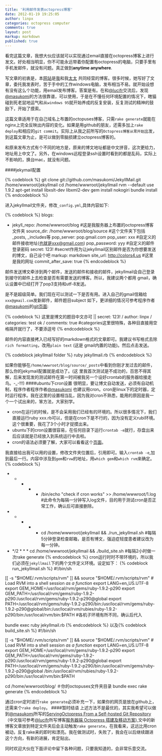 ```yaml
---
title: '利用邮件发表octopress博客'
date: 2012-01-19 19:25:05
author: linpx
categories: octopress computer
comments: true
layout: post
markup: markdown
published: true
---
```

看完这篇文章，我想大伙应该就可以实现通过email直接在octopress博客上进行发文。好处相当明显，你不可能永远带着你配置有octopress的电脑，只要手里有手机发邮件，就没有问题。真正做到**anytime
anywhere**.

写文章的初衷是，本[网站](http://colors4.us)是[我](
http://twitter.com/linpx)和我[太太](http://twitter.com/sourrabbit)
共同经营的博客。很多时候，她写好了文章，委托我发表时，苦于手中的工作windows电脑，发布相当不易。就开始设想有没有这么个功能，用email发布博客。答案是有。在和[@lucifr](
http://twitter.com/lucifr)交流后，发现[@masukomi](http://twitter.com/masukomi)的方法很靠谱，可以使用，于是在不懂任何环境配置的情况下，瞎猫碰到死老鼠地运气和从`windows
95`就开始养成的反复安装，反复测试的精神的鼓励下，开始了摸索。

这篇文章适用于在自己域名上布置的octopuses博客，只需`rake
generate`就能在nginx上完全反映出内容的变化。如果是用github的朋友，还需多加上`rake deploy`和相应的`git
commit`。实际上从我之前所写的`Octopress博客从零开始`出发，到这篇文章为止，是可以做到零脑损建立octopress博客的。<!--more-->

和原来发布方式有个不同的地方是，原来的博文地址都是中文拼音，这次更给力，地址用上中文了。另外，在windows远程登录ssh设置时看到的都是乱码，实际上不影响的，换台mac，就没有问题。

####jekymail配置

{% codeblock %}
git clone git://github.com/masukomi/JekyllMail.git /home/wwwroot/jekyllmail
cd /home/wwwroot/jekyllmail
rvm --default use 1.9.2
apt-get install libxslt-dev libxml2-dev
gem install nokogiri
bundle install
{% endcodeblock %}

进入jekyllmail文件夹，修改`_config.yml`,具体内容如下:

{% codeblock %}
blogs:
- jekyll_repo: /home/wwwroot/blog     #这是我服务器上布置的octopress博客文件夹
  source_dir: /home/wwwroot/blog/source   #这个文件夹下包括_posts, _includes等
  pop_server: pop.gmail.com
  pop_user: xxx  #自定义的邮件接收地址(也就是xxx@gmail.com)
  pop_password: yyy  #自定义的邮件登录密码
  secret: 123!  #secret作用为让jekyllmail区别邮件是否为你想要发送的博文，自己设个吧
  markup: markdown
  site_url: http://colors4.us  #这里是我的网址
  commit_after_save: true
{% endcodeblock %}

邮件发送博文牵涉到两个邮件，发送的邮件和接收的邮件，jekyllmail会自己登录到接守的邮件上去检查是否有需要发送的博客。所以，我建议两个都用
gmail，确认设置中已经打开了pop3支持和utf-8发送。

是不是超级简单。我们现在可以测试一下是否有用。进入自己的gmail信箱给`xxx@gmail.com`发新邮件，邮件题目subject
如下，更详细的情况可参考程序作者[@masukomi](http://twitter.com/masukomi)的[git页面](
https://github.com/masukomi/JekyllMail):

{% codeblock %}
这里是博文的题目中文亦可 || secret: 123! / author: linpx / categories: test ok /
comments: true      #categories这里很特殊，各种目直接用空格隔开就行了，不要添逗号
{% endcodeblock %}

邮件的内容直接拷入已经写好的markdown格式的文章即可。我建议书写格式去除`rich formatting`，改用`plain text` (这是
gmail内置的功能)。然后点击发送。

{% codeblock jekyllmail folder %}
ruby jekyllmail.rb
{% endcodeblock %}

如果你能够在`/home/wwwroot/blog/source/_posts`中看到你刚才发过去的邮件，那么你的jekymail配置就是成功了。(这
里我首次测试是不成功的，百思不得其解，后来发现发的测试邮件在第一时间被我另一个设好crontab的服务器给接走鸟。-_-!!!)
####ubuntu下cron设置
很明显，要让博文自动发送，必须有自动机制，程序作者程序作者[@masukomi](http://twitter.com/masukomi)
也建议用cron。cron是linux下的定时器，定时运行程序。我在这里的设置相当乱，因为我对cron不熟悉，能用的原因是我一个一个试出来的，笨方法，大家别学。

* cron在运行的时候，是不会采用我们已经有的环境的。所以很多情况下，我们直接运行ruby
xxx.rb可以，但是在cron下是不行的，因为没有定义rubi环境。这个很重要，我花了3个小时才捉摸出来。
*    ubuntu下的cron设置很容易，在任何目录下运行`crontab -e`就行，存盘出来后应该就是已经放入到系统运行中去啦。
*    cron的语法必须要了解，大家可以看看这个[页面](https://help.ubuntu.com/community/CronHowto)。

我直接给出我可以用的设置，修改文件夹位置后，引用即可。输入`crontab
-e`,加到最后一行。内容中涉及到`gem`和`rvw`的地址，用`which gem`和`which rvm`来确定。
{% codeblock %}
* * * * * /bin/echo "check if cron works" >> /home/wwwroot/1.log
#此命令为每隔一分钟写入log文件，目的用于测试cron是否正常工作，确认后可直接删除。
* * * * * cd /home/wwwroot/jekyllmail && ./run_jekyllmail.sh
#每隔5分钟登录检查邮箱，是否有博文，强迫症轻度患者建议改为每一分钟。
* */2 * * * cd /home/wwwroot/jekyllmail && ./build_site.sh   #每隔2小时做一次rake
generate
{% endcodeblock %}
cron运行时时不带环境的，所以我们必须在`jekyllmail`下的两个文件定义环境。设定如下：
{% codeblock run_jekyllmail.sh %}
#!/bin/sh

[[ -s "$HOME/.rvm/scripts/rvm" ]] && source "$HOME/.rvm/scripts/rvm" # Load
RVM into a shell session *as a function*
export LANG=en_US.UTF-8
export GEM_HOME=/usr/local/rvm/gems/ruby-1.9.2-p290
export
GEM_PATH=/usr/local/rvm/gems/ruby-1.9.2-p290:/usr/local/rvm/gems/ruby-1.9.2-p290@global
export
PATH=/usr/local/rvm/gems/ruby-1.9.2-p290/bin:/usr/local/rvm/gems/ruby-1.9.2-p290@global/bin:/usr/local/rvm/rubies/ruby-1.9.2-p290/bin:/usr/local/rvm/bin:$PATH
#各机子环境有所不同，确认后代入

bundle exec ruby jekyllmail.rb
{% endcodeblock %}
以及{% codeblock build_site.sh %}
#!/bin/sh

[[ -s "$HOME/.rvm/scripts/rvm" ]] && source "$HOME/.rvm/scripts/rvm" # Load
RVM into a shell session *as a function*
export LANG=en_US.UTF-8
export GEM_HOME=/usr/local/rvm/gems/ruby-1.9.2-p290
export
GEM_PATH=/usr/local/rvm/gems/ruby-1.9.2-p290:/usr/local/rvm/gems/ruby-1.9.2-p290@global
export
PATH=/usr/local/rvm/gems/ruby-1.9.2-p290/bin:/usr/local/rvm/gems/ruby-1.9.2-p290@global
/bin:/usr/local/rvm/rubies/ruby-1.9.2-p290/bin:/usr/local/rvm/bin:$PATH

cd /home/wwwroot/blog/ ＃你的octopuses文件夹目录
bundle exec rake generate
{% endcodeblock %}

通过cron定时进行`rake generate`必须补充一下，如果你的网页是放在github上，还需来个`rake deploy`。
####暂时结语
上述方法不是最优的，其实我希望可以做到[@masukomi](http://twitter.com/masukomi)所写的[ServingOctopress
From a Self-hosted Git Repository](
http://weblog.masukomi.org/2011/12/19/serving-octopress-from-a-self-hosted-git-repository/)
（中文版可参考[@lucifr](http://twitter.com/lucifr)所写博客[服务器端 Octopress 搭建及移动方案](
http://lucifr.com/2011/12/21/octopress-on-server-and-portable-scheme/)),文中的新博客文章放到特定文件夹后会主动触发`rake
generate`，在我看来，这远比用cron被动，反复rake来的即时和漂亮。我在做测试时，失败了，我会在以后继续跟进这个方向，有新的进展，肯定贴出。

同时欢迎大伙在下面评论中留下各种问题，只要我知道的，会非常乐意交流。
